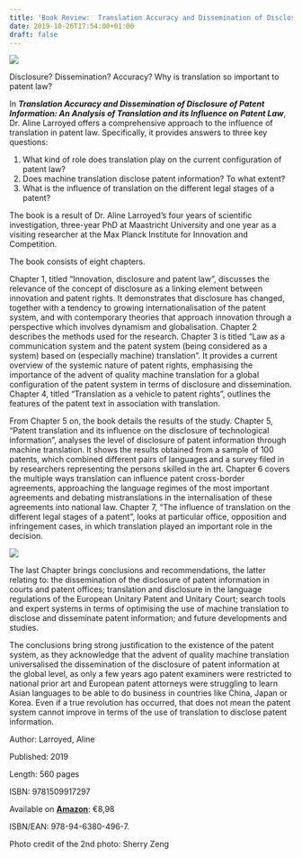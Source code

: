 ```yaml
---
title: 'Book Review:  Translation Accuracy and Dissemination of Disclosure of Patent Information: An Analysis of Translation and its Influence on Patent Law'
date: 2019-10-26T17:54:00+01:00
draft: false
---
```


[![](https://1.bp.blogspot.com/-FPHyb6wyqDs/XbLzOCUlpYI/AAAAAAAABA0/g5jaMFsweLgRIzEmt1aDmhJljQuaKbQwgCLcBGAsYHQ/s320/%25E5%25B1%258F%25E5%25B9%2595%25E5%25BF%25AB%25E7%2585%25A7%2B2019-10-25%2B15.05.49.png)](https://1.bp.blogspot.com/-FPHyb6wyqDs/XbLzOCUlpYI/AAAAAAAABA0/g5jaMFsweLgRIzEmt1aDmhJljQuaKbQwgCLcBGAsYHQ/s1600/%25E5%25B1%258F%25E5%25B9%2595%25E5%25BF%25AB%25E7%2585%25A7%2B2019-10-25%2B15.05.49.png)

Disclosure? Dissemination? Accuracy? Why is translation so important to patent law? 

  
In **_Translation Accuracy and Dissemination of Disclosure of Patent Information: An Analysis of Translation and its Influence on Patent Law_**, Dr. Aline Larroyed offers a comprehensive approach to the influence of translation in patent law. Specifically, it provides answers to three key questions: 

1.  What kind of role does translation play on the current configuration of patent law?
2.  Does machine translation disclose patent information? To what extent?
3.  What is the influence of translation on the different legal stages of a patent? 

The book is a result of Dr. Aline Larroyed’s four years of scientific investigation, three-year PhD at Maastricht University and one year as a visiting researcher at the Max Planck Institute for Innovation and Competition. 

  

The book consists of eight chapters. 

  

Chapter 1, titled “Innovation, disclosure and patent law”, discusses the relevance of the concept of disclosure as a linking element between innovation and patent rights. It demonstrates that disclosure has changed, together with a tendency to growing internationalisation of the patent system, and with contemporary theories that approach innovation through a perspective which involves dynamism and globalisation. Chapter 2 describes the methods used for the research. Chapter 3 is titled “Law as a communication system and the patent system (being considered as a system) based on (especially machine) translation”. It provides a current overview of the systemic nature of patent rights, emphasising the importance of the advent of quality machine translation for a global configuration of the patent system in terms of disclosure and dissemination. Chapter 4, titled “Translation as a vehicle to patent rights”, outlines the features of the patent text in association with translation. 

  

From Chapter 5 on, the book details the results of the study. Chapter 5, “Patent translation and its influence on the disclosure of technological information”, analyses the level of disclosure of patent information through machine translation. It shows the results obtained from a sample of 100 patents, which combined different pairs of languages and a survey filed in by researchers representing the persons skilled in the art. Chapter 6 covers the multiple ways translation can influence patent cross-border agreements, approaching the language regimes of the most important agreements and debating mistranslations in the internalisation of these agreements into national law. Chapter 7, “The influence of translation on the different legal stages of a patent”, looks at particular office, opposition and infringement cases, in which translation played an important role in the decision.   
  
  

[![](https://1.bp.blogspot.com/-QmZEqtpNiI0/XbL7qGKH6BI/AAAAAAAABBM/stjUmMCO6RE0a4a_Wz_d03XnuC0zyT5CACLcBGAsYHQ/s400/IMG_3175.JPG)](https://1.bp.blogspot.com/-QmZEqtpNiI0/XbL7qGKH6BI/AAAAAAAABBM/stjUmMCO6RE0a4a_Wz_d03XnuC0zyT5CACLcBGAsYHQ/s1600/IMG_3175.JPG)

  

The last Chapter brings conclusions and recommendations, the latter relating to: the dissemination of the disclosure of patent information in courts and patent offices; translation and disclosure in the language regulations of the European Unitary Patent and Unitary Court; search tools and expert systems in terms of optimising the use of machine translation to disclose and disseminate patent information; and future developments and studies. 

  

The conclusions bring strong justification to the existence of the patent system, as they acknowledge that the advent of quality machine translation universalised the dissemination of the disclosure of patent information at the global level, as only a few years ago patent examiners were restricted to national prior art and European patent attorneys were struggling to learn Asian languages to be able to do business in countries like China, Japan or Korea. Even if a true revolution has occurred, that does not mean the patent system cannot improve in terms of the use of translation to disclose patent information. 

  

  

  

Author: Larroyed, Aline 

Published: 2019 

Length: 560 pages 

ISBN: 9781509917297 

Available on [**Amazon**](https://www.amazon.de/Translation-Accuracy-Dissemination-Disclosure-Information-ebook/dp/B07YVDBVBJ/ref=sr_1_1?__mk_de_DE=%C3%85M%C3%85%C5%BD%C3%95%C3%91&keywords=Translation+Accuracy+and+Dissemination+of+Disclosure+of+Patent+Information%3A+An+Analysis+of+Translation+and+its+Influence+on+Patent+Law&qid=1572008488&sr=8-1): €8,98 

ISBN/EAN: 978-94-6380-496-7.  
  
Photo credit of the 2nd photo: Sherry Zeng